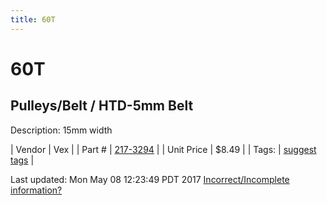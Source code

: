 ```yaml
---
title: 60T
---
```


# 60T
## Pulleys/Belt / HTD-5mm Belt
Description: 	15mm width 

| Vendor | Vex | 
| Part # | [217-3294](http://www.vexrobotics.com/vexpro/motion/belts-and-pulleys/htdbelts15.html) | 
| Unit Price | $8.49 | 
| Tags: | [suggest tags](https://docs.google.com/forms/d/e/1FAIpQLSeWyY8v3RgOty-MyWmh9U0iivNYN_molChYyS-0U-o-kOAv_g/viewform) | 

Last updated: Mon May 08 12:23:49 PDT 2017
 [Incorrect/Incomplete information?](https://docs.google.com/forms/d/e/1FAIpQLSeWyY8v3RgOty-MyWmh9U0iivNYN_molChYyS-0U-o-kOAv_g/viewform)